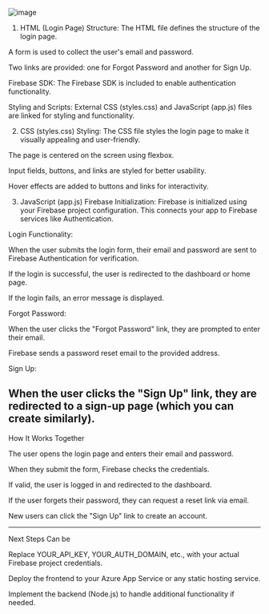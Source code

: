 ![image](https://github.com/user-attachments/assets/bb709f40-fddf-448c-afe9-67117ecac434)





1. HTML (Login Page)
Structure: The HTML file defines the structure of the login page.

A form is used to collect the user's email and password.

Two links are provided: one for Forgot Password and another for Sign Up.

Firebase SDK: The Firebase SDK is included to enable authentication functionality.

Styling and Scripts: External CSS (styles.css) and JavaScript (app.js) files are linked for styling and functionality.

2. CSS (styles.css)
Styling: The CSS file styles the login page to make it visually appealing and user-friendly.

The page is centered on the screen using flexbox.

Input fields, buttons, and links are styled for better usability.

Hover effects are added to buttons and links for interactivity.

3. JavaScript (app.js)
Firebase Initialization: Firebase is initialized using your Firebase project configuration. This connects your app to Firebase services like Authentication.

Login Functionality:

When the user submits the login form, their email and password are sent to Firebase Authentication for verification.

If the login is successful, the user is redirected to the dashboard or home page.

If the login fails, an error message is displayed.

Forgot Password:

When the user clicks the "Forgot Password" link, they are prompted to enter their email.

Firebase sends a password reset email to the provided address.

Sign Up:

When the user clicks the "Sign Up" link, they are redirected to a sign-up page (which you can create similarly).
------------------------------------------------
How It Works Together

The user opens the login page and enters their email and password.

When they submit the form, Firebase checks the credentials.

If valid, the user is logged in and redirected to the dashboard.

If the user forgets their password, they can request a reset link via email.

New users can click the "Sign Up" link to create an account.

------------------------------------------------

Next Steps Can be 


Replace YOUR_API_KEY, YOUR_AUTH_DOMAIN, etc., with your actual Firebase project credentials.

Deploy the frontend to your Azure App Service or any static hosting service.

Implement the backend (Node.js) to handle additional functionality if needed.
